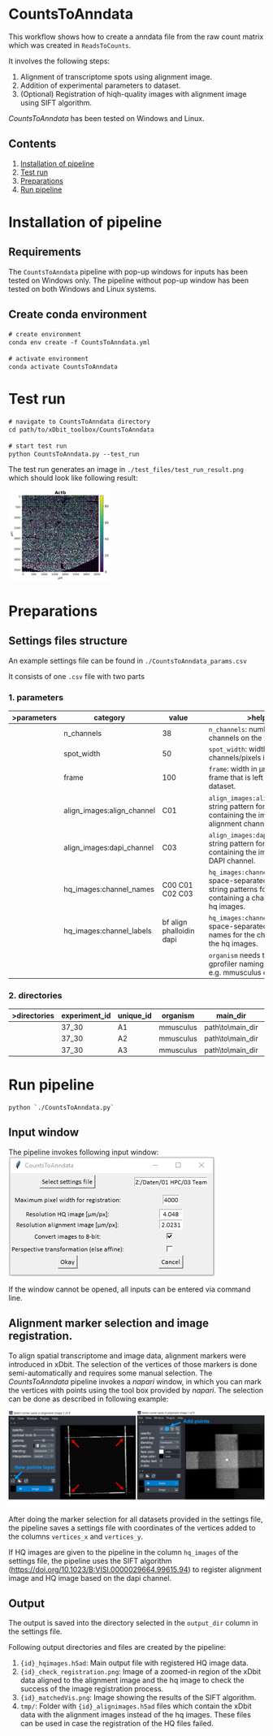 # CountsToAnndata

This workflow shows how to create a anndata file from the raw count matrix which was created in `ReadsToCounts`.

It involves the following steps:
  1. Alignment of transcriptome spots using alignment image.
  2. Addition of experimental parameters to dataset.
  3. (Optional) Registration of hiqh-quality images with alignment image using SIFT algorithm.

*CountsToAnndata* has been tested on Windows and Linux.

## Contents

1. [Installation of pipeline](#installation-of-environment)
2. [Test run](#test-run)
3. [Preparations](#preparations)
4. [Run pipeline](#run-pipeline)

# Installation of pipeline

## Requirements

The `CountsToAnndata` pipeline with pop-up windows for inputs has been tested on Windows only. The pipeline without pop-up window has been tested on both Windows and Linux systems.

## Create conda environment
```
# create environment
conda env create -f CountsToAnndata.yml

# activate environment
conda activate CountsToAnndata
```
# Test run

```
# navigate to CountsToAnndata directory
cd path/to/xDbit_toolbox/CountsToAnndata

# start test run
python CountsToAnndata.py --test_run
```

The test run generates an image in `./test_files/test_run_result.png` which should look like following result:

<img src=../graphics/test_run_result.png width="200">

# Preparations
## Settings files structure

An example settings file can be found in `./CountsToAnndata_params.csv`

It consists of one `.csv` file with two parts
### 1. parameters

| >parameters | category                   | value                    |   | >help                                                                                                                 |
|-------------|----------------------------|--------------------------|---|-----------------------------------------------------------------------------------------------------------------------|
|             | n_channels                 | 38                       |   | `n_channels`: number of channels on the xDbit chip                                                                    |
|             | spot_width                 | 50                       |   | `spot_width`: width of the channels/pixels in µm                                                                      |
|             | frame                      | 100                      |   | `frame`: width in µm of the frame that is left around the dataset.                                                    |
|             | align_images:align_channel | C01                      |   | `align_images:align_channel`: string pattern for files containing the   images of the alignment channel.              |
|             | align_images:dapi_channel  | C03                      |   | `align_images:dapi_channel`: string pattern for files containing the   images of the DAPI channel.                    |
|             | hq_images:channel_names    | C00 C01 C02 C03          |   | `hq_images:channel_names`: space-separated list of string patterns for   files containing a channel of the hq images. |
|             | hq_images:channel_labels   | bf align phalloidin dapi |   | `hq_images:channel_labels`: space-separated list of names for the   channels of the hq images.                        |
|             |                            |                          |   | `organism` needs to fit into gprofiler naming convention, e.g. mmusculus   or hsapiens                                |

### 2. directories

| >directories | experiment_id | unique_id | organism  | main_dir                                                             | input_transcriptome                                              | align_images                                           | hq_images                                           | output_dir   | vertices_x | vertices_y | age   | organ  |   |   |   |
|--------------|---------------|-----------|-----------|----------------------------------------------------------------------|------------------------------------------------------------------|--------------------------------------------------------|-----------------------------------------------------|--------------|------------|------------|-------|--------|---|---|---|
|              | 37_30         | A1        | mmusculus | path\to\main_dir | data\raw_matrices\wells\A1\DGE_matrix_with_introns_min100.txt.gz | data\alignimages\37_30_10X_13x10_20%\B=0\Stitched\S=6* | data\hdimages\37_30_10X_13x10_20%\B=0\Stitched\S=6* | data\anndata |            |            | young | kidney |   |   |   |
|              | 37_30         | A2        | mmusculus | path\to\main_dir | data\raw_matrices\wells\A2\DGE_matrix_with_introns_min100.txt.gz | data\alignimages\37_30_10X_13x10_20%\B=0\Stitched\S=7* | data\hdimages\37_30_10X_13x10_20%\B=0\Stitched\S=7* | data\anndata |            |            | young | kidney |   |   |   |
|              | 37_30         | A3        | mmusculus | path\to\main_dir | data\raw_matrices\wells\A3\DGE_matrix_with_introns_min100.txt.gz | data\alignimages\37_30_10X_13x10_20%\B=0\Stitched\S=8* | data\hdimages\37_30_10X_13x10_20%\B=0\Stitched\S=8* | data\anndata |            |            | young | brain  |   |   |   |

# Run pipeline

```
python `./CountsToAnndata.py`
```

## Input window

The pipeline invokes following input window: 
![Input window](../graphics/CountsToAnndata_inputwindow.png)

If the window cannot be opened, all inputs can be entered via command line.

## Alignment marker selection and image registration.

To align spatial transcriptome and image data, alignment markers were introduced in xDbit. The selection of the vertices of those markers is done semi-automatically and requires some manual selection. The *CountsToAnndata* pipeline invokes a *napari* window, in which you can mark the vertices with points using the tool box provided by *napari*. The selection can be done as described in following example:

![napari](../graphics/napari_align_markers_demo.png)

After doing the marker selection for all datasets provided in the settings file, the pipeline saves a settings file with coordinates of the vertices added to the columns `vertices_x` and `vertices_y`.

If HQ images are given to the pipeline in the column `hq_images` of the settings file, the pipeline uses the SIFT algorithm (https://doi.org/10.1023/B:VISI.0000029664.99615.94) to register alignment image and HQ image based on the dapi channel. 

## Output

The output is saved into the directory selected in the `output_dir` column in the settings file.

Following output directories and files are created by the pipeline:

1. `{id}_hqimages.h5ad`: Main output file with registered HQ image data.
2. `{id}_check_registration.png`: Image of a zoomed-in region of the xDbit data aligned to the alignment image and the hq image to check the success of the image registration process.
3. `{id}_matchedVis.png`: Image showing the results of the SIFT algorithm.
4. `tmp/`: Folder with `{id}_alignimages.h5ad` files which contain the xDbit data with the alignment images instead of the hq images. These files can be used in case the registration of the HQ files failed.

